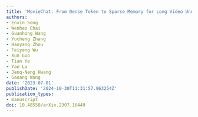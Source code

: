 ```yaml
---
title: 'MovieChat: From Dense Token to Sparse Memory for Long Video Understanding'
authors:
- Enxin Song
- Wenhao Chai
- Guanhong Wang
- Yucheng Zhang
- Haoyang Zhou
- Feiyang Wu
- Xun Guo
- Tian Ye
- Yan Lu
- Jenq-Neng Hwang
- Gaoang Wang
date: '2023-07-01'
publishDate: '2024-10-30T11:31:57.963254Z'
publication_types:
- manuscript
doi: 10.48550/arXiv.2307.16449
---
```


